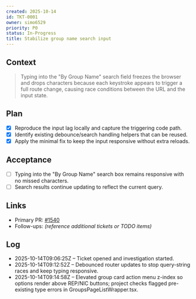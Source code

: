 ```yaml
---
created: 2025-10-14
id: TKT-0001
owner: simo6529
priority: P0
status: In-Progress
title: Stabilize group name search input
---
```


## Context

> Typing into the "By Group Name" search field freezes the browser and drops characters because each keystroke appears to trigger a full route change, causing race conditions between the URL and the input state.

## Plan

- [x] Reproduce the input lag locally and capture the triggering code path.
- [x] Identify existing debounce/search handling helpers that can be reused.
- [x] Apply the minimal fix to keep the input responsive without extra reloads.

## Acceptance

- [ ] Typing into the "By Group Name" search box remains responsive with no missed characters.
- [ ] Search results continue updating to reflect the current query.

## Links

- Primary PR: [#1540](https://github.com/6529-Collections/6529seize-frontend/pull/1540)
- Follow-ups: _(reference additional tickets or TODO items)_

## Log

- 2025-10-14T09:06:25Z – Ticket opened and investigation started.
- 2025-10-14T09:12:52Z – Debounced router updates to stop query-string races and keep typing responsive.
- 2025-10-14T09:14:58Z – Elevated group card action menu z-index so options render above REP/NIC buttons; project checks flagged pre-existing type errors in GroupsPageListWrapper.tsx.
